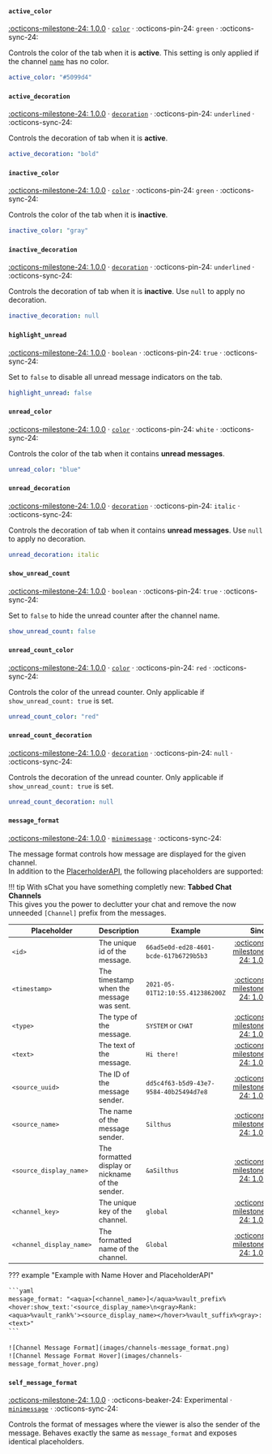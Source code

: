 #### `active_color`

[:octicons-milestone-24: 1.0.0][1.0.0] · [`color`][color] · :octicons-pin-24: `green` · :octicons-sync-24:

Controls the color of the tab when it is **active**. This setting is only applied if the channel [`name`][channel-name] has no color.

```yaml
active_color: "#5099d4"
```

#### `active_decoration`

[:octicons-milestone-24: 1.0.0][1.0.0] · [`decoration`][decoration] · :octicons-pin-24: `underlined` · :octicons-sync-24:

Controls the decoration of tab when it is **active**.

```yaml
active_decoration: "bold"
```

#### `inactive_color`

[:octicons-milestone-24: 1.0.0][1.0.0] · [`color`][color] · :octicons-pin-24: `green` · :octicons-sync-24:

Controls the color of the tab when it is **inactive**.

```yaml
inactive_color: "gray"
```

#### `inactive_decoration`

[:octicons-milestone-24: 1.0.0][1.0.0] · [`decoration`][decoration] · :octicons-pin-24: `underlined` · :octicons-sync-24:

Controls the decoration of tab when it is **inactive**. Use `null` to apply no decoration.

```yaml
inactive_decoration: null
```

#### `highlight_unread`

[:octicons-milestone-24: 1.0.0][1.0.0] · `boolean` · :octicons-pin-24: `true` · :octicons-sync-24:

Set to `false` to disable all unread message indicators on the tab.

```yaml
highlight_unread: false
```

#### `unread_color`

[:octicons-milestone-24: 1.0.0][1.0.0] · [`color`][color] · :octicons-pin-24: `white` · :octicons-sync-24:

Controls the color of the tab when it contains **unread messages**.

```yaml
unread_color: "blue"
```

#### `unread_decoration`

[:octicons-milestone-24: 1.0.0][1.0.0] · [`decoration`][decoration] · :octicons-pin-24: `italic` · :octicons-sync-24:

Controls the decoration of tab when it contains **unread messages**. Use `null` to apply no decoration.

```yaml
unread_decoration: italic
```

#### `show_unread_count`

[:octicons-milestone-24: 1.0.0][1.0.0] · `boolean` · :octicons-pin-24: `true` · :octicons-sync-24:

Set to `false` to hide the unread counter after the channel name.

```yaml
show_unread_count: false
```

#### `unread_count_color`

[:octicons-milestone-24: 1.0.0][1.0.0] · [`color`][color] · :octicons-pin-24: `red` · :octicons-sync-24:

Controls the color of the unread counter. Only applicable if `show_unread_count: true` is set.

```yaml
unread_count_color: "red"
```

#### `unread_count_decoration`

[:octicons-milestone-24: 1.0.0][1.0.0] · [`decoration`][decoration] · :octicons-pin-24: `null` · :octicons-sync-24:

Controls the decoration of the unread counter. Only applicable if `show_unread_count: true` is set.

```yaml
unread_count_decoration: null
```

#### `message_format`

[:octicons-milestone-24: 1.0.0][1.0.0] · [`minimessage`][minimessage] · :octicons-sync-24:

The message format controls how message are displayed for the given channel.  
In addition to the [PlacerholderAPI][placeholderapi], the following placeholders are supported:

!!! tip With sChat you have something completly new: **Tabbed Chat Channels**  
    This gives you the power to declutter your chat and remove the now unneeded `[Channel]` prefix from the messages.

| Placeholder | Description | Example | Since |
| ----------- | ------- | -------- | -------: |
| `<id>` | The unique id of the message. | `66ad5e0d-ed28-4601-bcde-617b6729b5b3` | [:octicons-milestone-24: 1.0.0][1.0.0] |
| `<timestamp>` | The timestamp when the message was sent. | `2021-05-01T12:10:55.412386200Z` | [:octicons-milestone-24: 1.0.0][1.0.0] |
| `<type>` | The type of the message. | `SYSTEM` or `CHAT` | [:octicons-milestone-24: 1.0.0][1.0.0] |
| `<text>` | The text of the message. | `Hi there!` | [:octicons-milestone-24: 1.0.0][1.0.0] |
| `<source_uuid>` | The ID of the message sender. | `dd5c4f63-b5d9-43e7-9584-40b25494d7e8` | [:octicons-milestone-24: 1.0.0][1.0.0] |
| `<source_name>` | The name of the message sender. | `Silthus` | [:octicons-milestone-24: 1.0.0][1.0.0] |
| `<source_display_name>` | The formatted display or nickname of the sender. | `&aSilthus` | [:octicons-milestone-24: 1.0.0][1.0.0] |
| `<channel_key>` | The unique key of the channel. | `global` | [:octicons-milestone-24: 1.0.0][1.0.0] |
| `<channel_display_name>` | The formatted name of the channel. | `Global` | [:octicons-milestone-24: 1.0.0][1.0.0] |

??? example "Example with Name Hover and PlaceholderAPI"

    ```yaml
    message_format: "<aqua>[<channel_name>]</aqua>%vault_prefix%<hover:show_text:'<source_display_name>\n<gray>Rank: <aqua>%vault_rank%'><source_display_name></hover>%vault_suffix%<gray>: <text>"
    ```

    ![Channel Message Format](images/channels-message_format.png)
    ![Channel Message Format Hover](images/channels-message_format_hover.png)

#### `self_message_format`

[:octicons-milestone-24: 1.0.0][1.0.0] · :octicons-beaker-24: Experimental · [`minimessage`][minimessage] · :octicons-sync-24:

Controls the format of messages where the viewer is also the sender of the message. Behaves exactly the same as `message_format` and exposes identical placeholders.

[next]: https://github.com/sVoxelDev/sChat/releases/latest
[1.0.0]: https://github.com/sVoxelDev/sChat/releases/tag/v1.0.0
[1.0.0]: https://github.com/sVoxelDev/sChat/releases/tag/1.0.0
[developer]: /developer
[commands]: /commands
[messenger]: reference.md#messenger
[minimessage]: minimessage.md
[color]: minimessage#color
[placeholderapi]: /extensions/placeholderapi
[channel-name]: channels#name
[decoration]: minimessage#decoration
